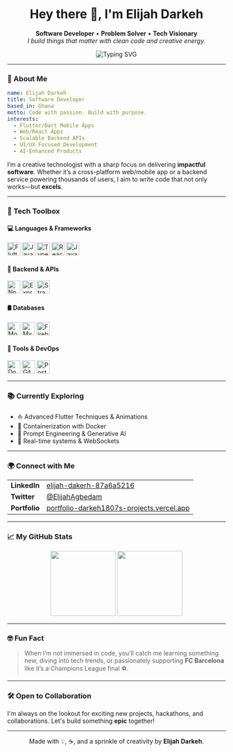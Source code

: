<h1 align="center">Hey there 👋, I'm Elijah Darkeh</h1>
<p align="center">
  <b>Software Developer</b> • <b>Problem Solver</b> • <b>Tech Visionary</b><br/>
  <i>I build things that matter with clean code and creative energy.</i>
</p>

<p align="center">
<img src="https://readme-typing-svg.herokuapp.com?font=Fira+Code&size=22&pause=1000&color=F7840A&center=true&vCenter=true&multiline=true&width=750&height=90&lines=Full-Stack+Developer+%7C+Mobile+First+%7C+Tech+Explorer;Building+meaningful+solutions" alt="Typing SVG" />
</p>

---

### 💼 About Me

```yaml
name: Elijah Darkeh
title: Software Developer
based_in: Ghana
motto: Code with passion. Build with purpose.
interests:
  - Flutter/Dart Mobile Apps
  - Web/React Apps
  - Scalable Backend APIs
  - UI/UX Focused Development
  - AI-Enhanced Products
```

I’m a creative technologist with a sharp focus on delivering **impactful software**. Whether it’s a cross-platform web/mobile app or a backend service powering thousands of users, I aim to write code that not only works—but **excels**.

---

### 🚀 Tech Toolbox

#### 💻 Languages & Frameworks
<p align="left">
  <img src="https://cdn.jsdelivr.net/gh/devicons/devicon/icons/flutter/flutter-original.svg" height="30" alt="Flutter"/> 
  <img src="https://cdn.jsdelivr.net/gh/devicons/devicon/icons/javascript/javascript-original.svg" height="30" alt="JavaScript"/>
  <img src="https://cdn.jsdelivr.net/gh/devicons/devicon/icons/typescript/typescript-original.svg" height="30" alt="TypeScript"/>
  <img src="https://cdn.jsdelivr.net/gh/devicons/devicon/icons/react/react-original.svg" height="30" alt="React"/>
  <img src="https://cdn.jsdelivr.net/gh/devicons/devicon/icons/java/java-original.svg" height="30" alt="Java"/>
</p>

#### 🧠 Backend & APIs
<p align="left">
  <img src="https://cdn.jsdelivr.net/gh/devicons/devicon/icons/nodejs/nodejs-original.svg" height="30" alt="Node.js"/>
  <img src="https://cdn.jsdelivr.net/gh/devicons/devicon/icons/express/express-original.svg" height="30" alt="Express"/>
  <img src="https://cdn.jsdelivr.net/gh/devicons/devicon/icons/strapi/strapi-original.svg" height="30" alt="Strapi.js"/>
</p>

#### 🛢️ Databases
<p align="left">
  <img src="https://cdn.jsdelivr.net/gh/devicons/devicon/icons/mongodb/mongodb-original.svg" height="30" alt="MongoDB"/>
  <img src="https://cdn.jsdelivr.net/gh/devicons/devicon/icons/mysql/mysql-original.svg" height="30" alt="MySQL"/>
  <img src="https://cdn.jsdelivr.net/gh/devicons/devicon/icons/firebase/firebase-plain.svg" height="30" alt="Firebase"/>
</p>

#### 🧰 Tools & DevOps
<p align="left">
  <img src="https://cdn.jsdelivr.net/gh/devicons/devicon/icons/docker/docker-original.svg" height="30" alt="Docker"/>
  <img src="https://cdn.jsdelivr.net/gh/devicons/devicon/icons/git/git-original.svg" height="30" alt="Git"/>
  <img src="https://cdn.jsdelivr.net/gh/devicons/devicon/icons/postman/postman-plain.svg" height="30" alt="Postman"/>
</p>

---

### 📚 Currently Exploring
- ⛵ Advanced Flutter Techniques & Animations  
- 🐳 Containerization with Docker  
- 🧠 Prompt Engineering & Generative AI  
- 🔌 Real-time systems & WebSockets  

---

### 🌍 Connect with Me

<table>
<tr>
<td><b>LinkedIn</b></td>
<td><a href="https://www.linkedin.com/in/elijah-dakerh-87a6a5216">elijah-dakerh-87a6a5216</a></td>
</tr>
<tr>
<td><b>Twitter</b></td>
<td><a href="https://x.com/ElijahAgbedam">@ElijahAgbedam</a></td>
</tr>
<tr>
<td><b>Portfolio</b></td>
<td><a href="https://portfolio-darkeh1807s-projects.vercel.app/">portfolio-darkeh1807s-projects.vercel.app</a></td>
</tr>
</table>

---

### 📈 My GitHub Stats

<p align="center">
  <img src="https://github-readme-stats.vercel.app/api?username=Darkeh1807&show_icons=true&theme=radical&hide_border=true&count_private=true" height="150"/>
  <img src="https://github-readme-stats.vercel.app/api/top-langs/?username=Darkeh1807&layout=compact&theme=radical&hide_border=true&langs_count=10" height="150"/>
</p>

---

### 🤓 Fun Fact

> When I’m not immersed in code, you’ll catch me learning something new, diving into tech trends, or passionately supporting **FC Barcelona** like it’s a Champions League final ⚽.

---

### 🛠 Open to Collaboration

I'm always on the lookout for exciting new projects, hackathons, and collaborations. Let's build something **epic** together!

---

<p align="center">
  Made with 💡, ☕, and a sprinkle of creativity by <strong>Elijah Darkeh</strong>.
</p>
